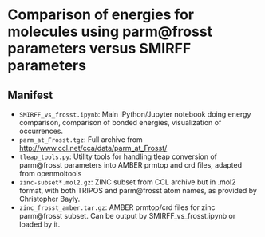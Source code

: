 # Comparison of energies for molecules using parm@frosst parameters versus SMIRFF parameters

## Manifest
- `SMIRFF_vs_frosst.ipynb`: Main IPython/Jupyter notebook doing energy comparison, comparison of bonded energies, visualization of occurrences.
- `parm_at_Frosst.tgz`: Full archive from http://www.ccl.net/cca/data/parm_at_Frosst/ 
- `tleap_tools.py`: Utility tools for handling tleap conversion of parm@frosst parameters into AMBER prmtop and crd files, adapted from openmoltools
- `zinc-subset*.mol2.gz`: ZINC subset from CCL archive but in .mol2 format, with both TRIPOS and parm@frosst atom names, as provided by Christopher Bayly.
- `zinc_frosst_amber.tar.gz`: AMBER prmtop/crd files for zinc parm@frosst subset. Can be output by SMIRFF_vs_frosst.ipynb or loaded by it. 

